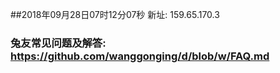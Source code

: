 ##2018年09月28日07时12分07秒 新址: 159.65.170.3
### 兔友常见问题及解答: https://github.com/wanggonging/d/blob/w/FAQ.md
